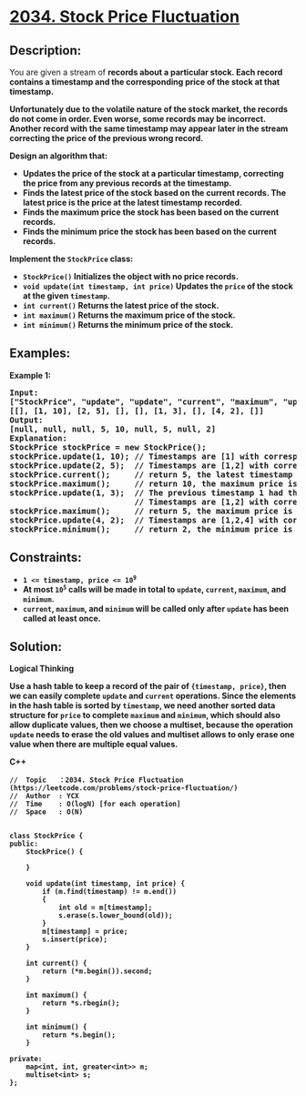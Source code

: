 # [2034. Stock Price Fluctuation](https://leetcode.com/problems/stock-price-fluctuation/)


## Description:

<p>You are given a stream of <strong>records about a particular stock. Each record contains a <strong>timestamp and the corresponding <strong>price of the stock at that timestamp.</p>
<p>Unfortunately due to the volatile nature of the stock market, the records do not come in order. Even worse, some records may be incorrect. Another record with the same timestamp may appear later in the stream <strong>correcting the price of the previous wrong record.</p>
<p>Design an algorithm that:</p>
<ul>
  <li><strong>Updates</strong> the price of the stock at a particular timestamp, <strong>correcting</strong> the price from any previous records at the timestamp.</li>
  <li>Finds the <strong>latest price</strong> of the stock based on the current records. The <strong>latest price</strong> is the price at the latest timestamp recorded.</li>
  <li>Finds the <strong>maximum price</strong> the stock has been based on the current records.</li>
  <li>Finds the <strong>minimum price</strong> the stock has been based on the current records.</li>
</ul>
<p>Implement the <code>StockPrice</code> class:</p>
<ul>
  <li><code>StockPrice()</code> Initializes the object with no price records.</li>
  <li><code>void update(int timestamp, int price)</code> Updates the <code>price</code> of the stock at the given <code>timestamp</code>.</li>
  <li><code>int current()</code> Returns the <strong>latest price</strong> of the stock.</li>
  <li><code>int maximum()</code> Returns the <strong>maximum price</strong> of the stock.</li>
  <li><code>int minimum()</code> Returns the <strong>minimum price</strong> of the stock.</li>
</ul>


## Examples:

<strong>Example 1:</strong>
<pre>
<strong>Input:</strong>
["StockPrice", "update", "update", "current", "maximum", "update", "maximum", "update", "minimum"]
[[], [1, 10], [2, 5], [], [], [1, 3], [], [4, 2], []]
<strong>Output:</strong> 
[null, null, null, 5, 10, null, 5, null, 2]
<strong>Explanation:</strong> 
StockPrice stockPrice = new StockPrice();
stockPrice.update(1, 10); // Timestamps are [1] with corresponding prices [10].
stockPrice.update(2, 5);  // Timestamps are [1,2] with corresponding prices [10,5].
stockPrice.current();     // return 5, the latest timestamp is 2 with the price being 5.
stockPrice.maximum();     // return 10, the maximum price is 10 at timestamp 1.
stockPrice.update(1, 3);  // The previous timestamp 1 had the wrong price, so it is updated to 3.
                          // Timestamps are [1,2] with corresponding prices [3,5].
stockPrice.maximum();     // return 5, the maximum price is 5 after the correction.
stockPrice.update(4, 2);  // Timestamps are [1,2,4] with corresponding prices [3,5,2].
stockPrice.minimum();     // return 2, the minimum price is 2 at timestamp 4.
</pre>


## Constraints:

<ul>
  <li><code>1 &lt;= timestamp, price &lt;= 10<sup>9</sup></code></li>
  <li>At most <code>10<sup>5</sup></code> calls will be made in total to <code>update</code>, <code>current</code>, <code>maximum</code>, and <code>minimum</code>.</li>
  <li><code>current</code>, <code>maximum</code>, and <code>minimum</code> will be called <strong>only after</strong> <code>update</code> has been called <strong>at least once</strong>.</li>
</ul>


## Solution:

<strong>Logical Thinking</strong>
<p>Use a <strong>hash table</strong> to keep a record of the pair of <code>{timestamp, price}</code>, then we can easily complete <code>update</code> and <code>current</code> operations. Since the elements in the hash table is sorted by <code>timestamp</code>, we need another sorted data structure for <code>price</code> to complete <code>maximum</code> and <code>minimum</code>, which should also allow duplicate values, then we choose a <strong>multiset</strong>, because the operation <code>update</code> needs to erase the old values and multiset allows to only erase one value when there are multiple equal values.</p>

 
<strong>C++</strong>

```
//  Topic   ：2034. Stock Price Fluctuation (https://leetcode.com/problems/stock-price-fluctuation/)
//  Author  : YCX
//  Time    : O(logN) [for each operation]
//  Space   : O(N)


class StockPrice {
public:
    StockPrice() {
        
    }
    
    void update(int timestamp, int price) {
        if (m.find(timestamp) != m.end())
        {
            int old = m[timestamp];
            s.erase(s.lower_bound(old));
        }
        m[timestamp] = price;
        s.insert(price);
    }
    
    int current() {
        return (*m.begin()).second;
    }
    
    int maximum() {
        return *s.rbegin();
    }
    
    int minimum() {
        return *s.begin();
    }
    
private: 
    map<int, int, greater<int>> m;
    multiset<int> s;
};
```
